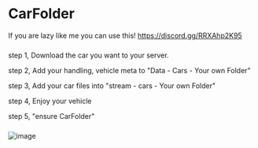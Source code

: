# CarFolder
If you are lazy like me you can use this! https://discord.gg/RRXAhp2K95


###
step 1, Download the car you want to your server.

step 2, Add your handling, vehicle meta to "Data - Cars - Your own Folder"

step 3, Add your car files into "stream - cars - Your own Folder"

step 4, Enjoy your vehicle

step 5, "ensure CarFolder"

###


![image](https://github.com/EvoPlan-Dev/CarFolder/assets/29518936/7f373554-fc69-4266-a2da-7027294b764f)
